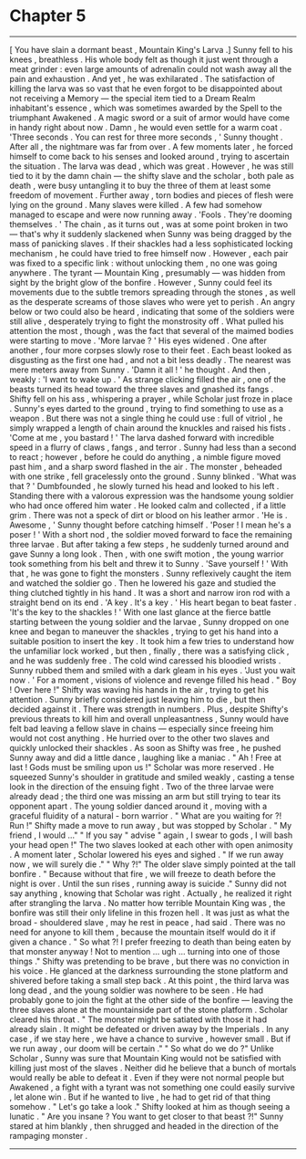 
# Chapter 5


---

[ You have slain a dormant beast , Mountain King's Larva .]
Sunny fell to his knees , breathless . His whole body felt as though it just went through a meat grinder : even large amounts of adrenalin could not wash away all the pain and exhaustion . And yet , he was exhilarated . The satisfaction of killing the larva was so vast that he even forgot to be disappointed about not receiving a Memory — the special item tied to a Dream Realm inhabitant's essence , which was sometimes awarded by the Spell to the triumphant Awakened .
A magic sword or a suit of armor would have come in handy right about now . Damn , he would even settle for a warm coat .
'Three seconds . You can rest for three more seconds , ' Sunny thought .
After all , the nightmare was far from over .
A few moments later , he forced himself to come back to his senses and looked around , trying to ascertain the situation .
The larva was dead , which was great . However , he was still tied to it by the damn chain — the shifty slave and the scholar , both pale as death , were busy untangling it to buy the three of them at least some freedom of movement .
Further away , torn bodies and pieces of flesh were lying on the ground . Many slaves were killed . A few had somehow managed to escape and were now running away .
'Fools . They're dooming themselves . '
The chain , as it turns out , was at some point broken in two — that's why it suddenly slackened when Sunny was being dragged by the mass of panicking slaves . If their shackles had a less sophisticated locking mechanism , he could have tried to free himself now . However , each pair was fixed to a specific link : without unlocking them , no one was going anywhere .
The tyrant — Mountain King , presumably — was hidden from sight by the bright glow of the bonfire . However , Sunny could feel its movements due to the subtle tremors spreading through the stones , as well as the desperate screams of those slaves who were yet to perish . An angry below or two could also be heard , indicating that some of the soldiers were still alive , desperately trying to fight the monstrosity off .
What pulled his attention the most , though , was the fact that several of the maimed bodies were starting to move .
'More larvae ? '
His eyes widened .
One after another , four more corpses slowly rose to their feet . Each beast looked as disgusting as the first one had , and not a bit less deadly . The nearest was mere meters away from Sunny .
'Damn it all ! ' he thought .
And then , weakly : 'I want to wake up . '
As strange clicking filled the air , one of the beasts turned its head toward the three slaves and gnashed its fangs . Shifty fell on his ass , whispering a prayer , while Scholar just froze in place . Sunny's eyes darted to the ground , trying to find something to use as a weapon . But there was not a single thing he could use : full of vitriol , he simply wrapped a length of chain around the knuckles and raised his fists .
'Come at me , you bastard ! '
The larva dashed forward with incredible speed in a flurry of claws , fangs , and terror . Sunny had less than a second to react ; however , before he could do anything , a nimble figure moved past him , and a sharp sword flashed in the air . The monster , beheaded with one strike , fell gracelessly onto the ground .
Sunny blinked .
'What was that ? '
Dumbfounded , he slowly turned his head and looked to his left . Standing there with a valorous expression was the handsome young soldier who had once offered him water . He looked calm and collected , if a little grim . There was not a speck of dirt or blood on his leather armor .
'He is . Awesome , ' Sunny thought before catching himself .
'Poser ! I mean he's a poser ! '
With a short nod , the soldier moved forward to face the remaining three larvae . But after taking a few steps , he suddenly turned around and gave Sunny a long look . Then , with one swift motion , the young warrior took something from his belt and threw it to Sunny .
'Save yourself ! '
With that , he was gone to fight the monsters .
Sunny reflexively caught the item and watched the soldier go . Then he lowered his gaze and studied the thing clutched tightly in his hand .
It was a short and narrow iron rod with a straight bend on its end .
'A key . It's a key . '
His heart began to beat faster .
'It's the key to the shackles ! '
With one last glance at the fierce battle starting between the young soldier and the larvae , Sunny dropped on one knee and began to maneuver the shackles , trying to get his hand into a suitable position to insert the key . It took him a few tries to understand how the unfamiliar lock worked , but then , finally , there was a satisfying click , and he was suddenly free .
The cold wind caressed his bloodied wrists . Sunny rubbed them and smiled with a dark gleam in his eyes .
'Just you wait now . '
For a moment , visions of violence and revenge filled his head .
" Boy ! Over here !"
Shifty was waving his hands in the air , trying to get his attention . Sunny briefly considered just leaving him to die , but then decided against it . There was strength in numbers .
Plus , despite Shifty's previous threats to kill him and overall unpleasantness , Sunny would have felt bad leaving a fellow slave in chains — especially since freeing him would not cost anything .
He hurried over to the other two slaves and quickly unlocked their shackles . As soon as Shifty was free , he pushed Sunny away and did a little dance , laughing like a maniac .
" Ah ! Free at last ! Gods must be smiling upon us !"
Scholar was more reserved . He squeezed Sunny's shoulder in gratitude and smiled weakly , casting a tense look in the direction of the ensuing fight .
Two of the three larvae were already dead ; the third one was missing an arm but still trying to tear its opponent apart . The young soldier danced around it , moving with a graceful fluidity of a natural - born warrior .
" What are you waiting for ?! Run !"
Shifty made a move to run away , but was stopped by Scholar .
" My friend , I would …"
" If you say " advise " again , I swear to gods , I will bash your head open !"
The two slaves looked at each other with open animosity . A moment later , Scholar lowered his eyes and sighed .
" If we run away now , we will surely die ."
" Why ?!"
The older slave simply pointed at the tall bonfire .
" Because without that fire , we will freeze to death before the night is over . Until the sun rises , running away is suicide ."
Sunny did not say anything , knowing that Scholar was right . Actually , he realized it right after strangling the larva . No matter how terrible Mountain King was , the bonfire was still their only lifeline in this frozen hell .
It was just as what the broad - shouldered slave , may he rest in peace , had said . There was no need for anyone to kill them , because the mountain itself would do it if given a chance .
" So what ?! I prefer freezing to death than being eaten by that monster anyway ! Not to mention … ugh … turning into one of those things ."
Shifty was pretending to be brave , but there was no conviction in his voice . He glanced at the darkness surrounding the stone platform and shivered before taking a small step back .
At this point , the third larva was long dead , and the young soldier was nowhere to be seen . He had probably gone to join the fight at the other side of the bonfire — leaving the three slaves alone at the mountainside part of the stone platform .
Scholar cleared his throat .
" The monster might be satiated with those it had already slain . It might be defeated or driven away by the Imperials . In any case , if we stay here , we have a chance to survive , however small . But if we run away , our doom will be certain ."
" So what do we do ?"
Unlike Scholar , Sunny was sure that Mountain King would not be satisfied with killing just most of the slaves . Neither did he believe that a bunch of mortals would really be able to defeat it .
Even if they were not normal people but Awakened , a fight with a tyrant was not something one could easily survive , let alone win .
But if he wanted to live , he had to get rid of that thing somehow .
" Let's go take a look ."
Shifty looked at him as though seeing a lunatic .
" Are you insane ? You want to get closer to that beast ?!"
Sunny stared at him blankly , then shrugged and headed in the direction of the rampaging monster .

---

